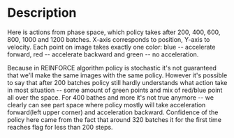 # Description

Here is actions from phase space, which policy takes after 200, 400, 600, 800, 1000 and 1200 batches. X-axis corresponds to position, Y-axis to velocity. 
Each point on image takes exactly one color: blue -- accelerate forward, red -- accelerate backward and green -- no acceleration.

Because in REINFORCE algorithm policy is stochastic it's not guaranteed that we'll make the same images with the same policy. 
However it's possible to say that after 200 batches policy still hardly understands what action take in most situation -- some amount of green points and mix of red/blue point all over the space.
For 400 bathes and more it's not true anymore -- we clearly can see part space where policy mostly will take acceleration forward(left upper corner) and acceleration backward.
Confidence of the policy here came from the fact that around 320 batches it for the first time reaches flag for less than 200 steps.
